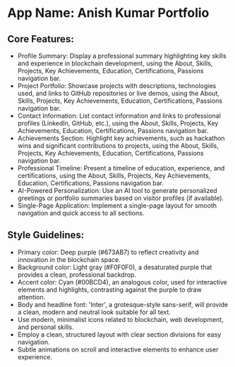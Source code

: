 # **App Name**: Anish Kumar Portfolio

## Core Features:

- Profile Summary: Display a professional summary highlighting key skills and experience in blockchain development, using the About, Skills, Projects, Key Achievements, Education, Certifications, Passions navigation bar.
- Project Portfolio: Showcase projects with descriptions, technologies used, and links to GitHub repositories or live demos, using the About, Skills, Projects, Key Achievements, Education, Certifications, Passions navigation bar.
- Contact Information: List contact information and links to professional profiles (LinkedIn, GitHub, etc.), using the About, Skills, Projects, Key Achievements, Education, Certifications, Passions navigation bar.
- Achievements Section: Highlight key achievements, such as hackathon wins and significant contributions to projects, using the About, Skills, Projects, Key Achievements, Education, Certifications, Passions navigation bar.
- Professional Timeline: Present a timeline of education, experience, and certifications, using the About, Skills, Projects, Key Achievements, Education, Certifications, Passions navigation bar.
- AI-Powered Personalization: Use an AI tool to generate personalized greetings or portfolio summaries based on visitor profiles (if available).
- Single-Page Application: Implement a single-page layout for smooth navigation and quick access to all sections.

## Style Guidelines:

- Primary color: Deep purple (#673AB7) to reflect creativity and innovation in the blockchain space.
- Background color: Light gray (#F0F0F0), a desaturated purple that provides a clean, professional backdrop.
- Accent color: Cyan (#00BCD4), an analogous color, used for interactive elements and highlights, contrasting against the purple to draw attention.
- Body and headline font: 'Inter', a grotesque-style sans-serif, will provide a clean, modern and neutral look suitable for all text.
- Use modern, minimalist icons related to blockchain, web development, and personal skills.
- Employ a clean, structured layout with clear section divisions for easy navigation.
- Subtle animations on scroll and interactive elements to enhance user experience.